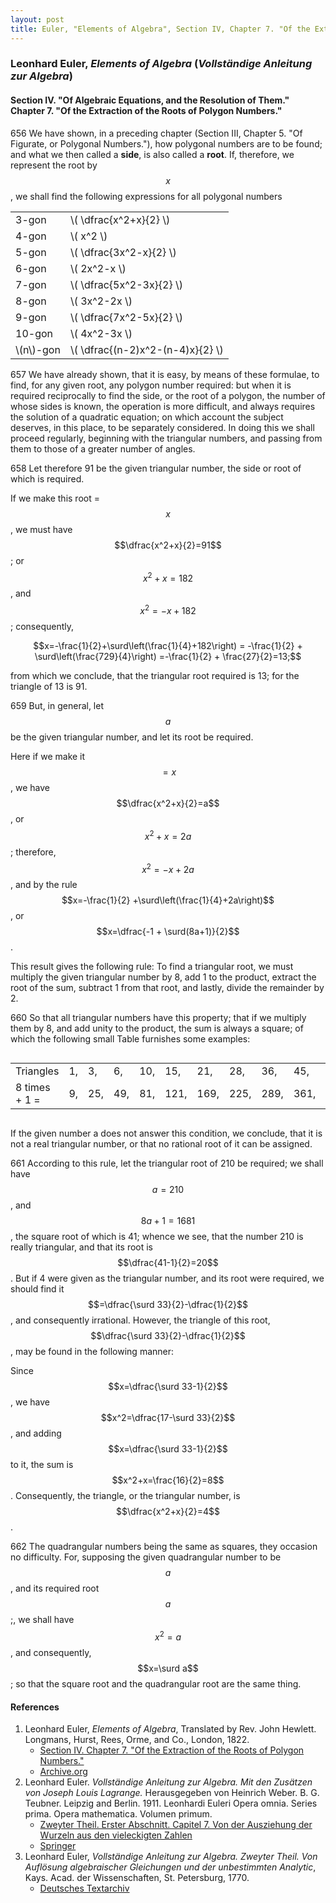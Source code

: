 ```yaml
---
layout: post
title: Euler, "Elements of Algebra", Section IV, Chapter 7. "Of the Extraction of the Roots of Polygon Numbers."
---
```


### Leonhard Euler, *Elements of Algebra* (*Vollständige Anleitung zur Algebra*)

#### Section IV. "Of Algebraic Equations, and the Resolution of Them." Chapter 7. "Of the Extraction of the Roots of Polygon Numbers."

<span class="art">656</span> We have shown, in a preceding chapter (Section III, Chapter 5. "Of Figurate, or Polygonal Numbers."), how
polygonal numbers are to be found; and what we then called
a **side**, is also called a **root**. If, therefore, we represent the
root by $$x$$, we shall find the following expressions for all
polygonal numbers

<table>
<tbody>
  <tr>
    <td>3-gon</td>
    <td>\( \dfrac{x^2+x}{2} \)</td>
  </tr>
  <tr>
    <td>4-gon</td>
    <td>\( x^2 \)</td>
  </tr>
  <tr>
    <td>5-gon</td>
    <td>\( \dfrac{3x^2-x}{2} \)</td>
  </tr>
  <tr>
    <td>6-gon</td>
    <td>\( 2x^2-x \)</td>
  </tr>
  <tr>
    <td>7-gon</td>
    <td>\( \dfrac{5x^2-3x}{2} \)</td>
  </tr>
  <tr>
    <td>8-gon</td>
    <td>\( 3x^2-2x \)</td>
  </tr>
  <tr>
    <td>9-gon</td>
    <td>\( \dfrac{7x^2-5x}{2} \)</td>
  </tr>
  <tr>
    <td>10-gon</td>
    <td>\( 4x^2-3x \)</td>
  </tr>
  <tr>
    <td>\(n\)-gon</td>
    <td>\( \dfrac{(n-2)x^2-(n-4)x}{2} \)</td>
  </tr>
</tbody>
</table>

<span class="art">657</span> We have already shown, that it is easy, by means of
these formulae, to find, for any given root, any polygon
number required: but when it is required reciprocally to
find the side, or the root of a polygon, the number of whose
sides is known, the operation is more difficult, and always
requires the solution of a quadratic equation; on which account the subject deserves,
in this place, to be separately considered. In doing this we shall proceed regularly,
beginning with the triangular numbers, and passing from them
to those of a greater number of angles.

<span class="art">658</span> Let therefore 91 be the given triangular number,
the side or root of which is required.

If we make this root =$$x$$, we must have
$$\dfrac{x^2+x}{2}=91$$; or $$x^2+x=182$$, and $$x^2=-x+182$$; consequently,

$$x=-\frac{1}{2}+\surd\left(\frac{1}{4}+182\right) = -\frac{1}{2} + \surd\left(\frac{729}{4}\right)
=-\frac{1}{2} + \frac{27}{2}=13;$$

from which we conclude, that the triangular root required is
13; for the triangle of 13 is 91.

<span class="art">659</span> But, in general, let $$a$$ be the given triangular number,
and let its root be required.

Here if we make it $$=x$$, we have $$\dfrac{x^2+x}{2}=a$$, or $$x^2+x=2a$$; therefore, $$x^2=-x+2a$$, and by
the rule $$x=-\frac{1}{2} +\surd\left(\frac{1}{4}+2a\right)$$, or $$x=\dfrac{-1 + \surd(8a+1)}{2}$$.

This result gives the following rule: To find a triangular root, we must multiply the given triangular number
by 8, add 1 to the product, extract the root of the sum,
subtract 1 from that root, and lastly, divide the remainder
by 2.

<span class="art">660</span> So that all triangular numbers have this property;
that if we multiply them by 8, and add unity to the product,
the sum is always a square; of which the following small
Table furnishes some examples:

<div style="overflow-x:auto;">
<table>
<tbody>
  <tr>
    <td>Triangles</td>
    <td>1,</td>
    <td>3,</td>
    <td>6,</td>
    <td>10,</td>
    <td>15,</td>
    <td>21,</td>
    <td>28,</td>
    <td>36,</td>
    <td>45,</td>
    <td>55,</td>
    <td>etc.</td>
  </tr>
  <tr>
    <td>8 times + 1 =</td>
    <td>9,</td>
    <td>25,</td>
    <td>49,</td>
    <td>81,</td>
    <td>121,</td>
    <td>169,</td>
    <td>225,</td>
    <td>289,</td>
    <td>361,</td>
    <td>441,</td>
    <td>etc.</td>
  </tr>
</tbody>
</table>
</div>

If the given number a does not answer this condition, we
conclude, that it is not a real triangular number, or that no
rational root of it can be assigned.

<span class="art">661</span> According to this rule, let the triangular root of 210
be required; we shall have $$a = 210$$, and $$8a + 1 = 1681$$,
the square root of which is 41; whence we see, that
the number 210 is really triangular, and that its root is
$$\dfrac{41-1}{2}=20$$. But if 4 were given as the triangular number,
and its root were required, we should find it
$$=\dfrac{\surd 33}{2}-\dfrac{1}{2}$$, and consequently irrational.
However, the triangle of this root, $$\dfrac{\surd 33}{2}-\dfrac{1}{2}$$,
may be found in the following manner:

Since $$x=\dfrac{\surd 33-1}{2}$$, we have $$x^2=\dfrac{17-\surd 33}{2}$$, and adding
$$x=\dfrac{\surd 33-1}{2}$$ to it, the sum is $$x^2+x=\frac{16}{2}=8$$. Consequently, the
triangle, or the triangular number, is $$\dfrac{x^2+x}{2}=4$$.

<span class="art">662</span> The quadrangular numbers being the same as
squares, they occasion no difficulty. For, supposing the
given quadrangular number to be $$a$$, and its required
root $$a$$;, we shall have $$x^2=a$$, and consequently, $$x=\surd a$$;
so that the square root and the quadrangular root are the
same thing.


#### References

1. Leonhard Euler, *Elements of Algebra*, Translated by Rev. John Hewlett. Longmans, Hurst, Rees, Orme, and Co., London, 1822.
    - [Section IV. Chapter 7. "Of the Extraction of the Roots of Polygon Numbers."](/assets/euler/en/IV-7.pdf)
    - [Archive.org](https://archive.org/details/elementsofalgebr00euleuoft/)
3. Leonhard Euler. *Vollständige Anleitung zur Algebra. Mit den Zusätzen von Joseph Louis Lagrange.* Herausgegeben von Heinrich Weber. B. G. Teubner. Leipzig and Berlin. 1911. Leonhardi Euleri Opera omnia. Series prima. Opera mathematica. Volumen primum.
    - [Zweyter Theil. Erster Abschnitt. Capitel 7. Von der Ausziehung der Wurzeln aus den vieleckigten Zahlen](/assets/euler/de/II-I-7.pdf)
    - [Springer](https://link.springer.com/book/9783764314002)
2. Leonhard Euler, *Vollständige Anleitung zur Algebra. Zweyter Theil. Von Auflösung algebraischer Gleichungen und der unbestimmten Analytic*, Kays. Acad. der Wissenschaften, St. Petersburg, 1770.
    - [Deutsches Textarchiv](https://www.deutschestextarchiv.de/euler_algebra02_1770)